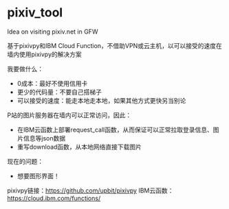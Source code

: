 # pixiv_tool
Idea on visiting pixiv.net in GFW

基于pixivpy和IBM Cloud Function，不借助VPN或云主机，以可以接受的速度在墙内使用pixivpy的解决方案

我要做什么：
* 0成本：最好不使用信用卡
* 更少的代码量：不要自己搭梯子
* 可以接受的速度：能走本地走本地，如果其他方式更快另当别论

P站的图片服务器在墙内可以正常访问，因此：
* 在IBM云函数上部署request_call函数，从而保证可以正常拉取登录信息、图片信息等json数据
* 重写download函数，从本地网络直接下载图片

现在的问题：
* 想要图形界面！

pixivpy链接：https://github.com/upbit/pixivpy
IBM云函数：https://cloud.ibm.com/functions/

